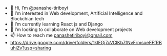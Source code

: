 - 👋 Hi, I’m @panashe-tiriboyi
- 👀 I’m interested in Web development, Artificial Intelligence and Blockchian tech
- 🌱 I’m currently learning React js and Django
- 💞️ I’m looking to collaborate on Web development projects
- 📫 How to reach me panashetiriboyi@gmail.com
- https://drive.google.com/drive/folders/1klEGj7cVClKb7fNvFrmsoeFFfRBuhiZv?usp=sharing

<!---
panashe-tiriboyi/panashe-tiriboyi is a ✨ special ✨ repository because its `README.md` (this file) appears on your GitHub profile.
You can click the Preview link to take a look at your changes.
--->
